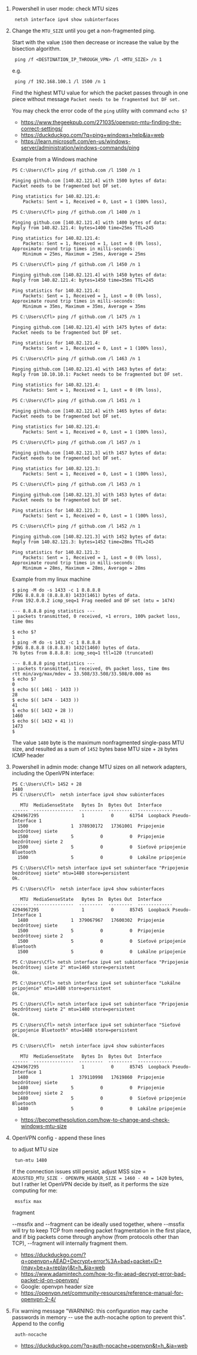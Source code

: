 1. Powershell in user mode: check MTU sizes

        netsh interface ipv4 show subinterfaces

1. Change the `MTU_SIZE` until you get a non-fragmented ping.

    Start with the value `1500` then decrease or increase the value by the bisection algorithm.

        ping /f <DESTINATION_IP_THROUGH_VPN> /l <MTU_SIZE> /n 1
    
    e.g.

        ping /f 192.168.100.1 /l 1500 /n 1
	
    Find the highest MTU value for which the packet passes through in one piece without message `Packet needs to be fragmented but DF set.`
        
    You may check the error code of the `ping` utility with command `echo $?`
	
    - https://www.thegeekpub.com/271035/openvpn-mtu-finding-the-correct-settings/
    - https://duckduckgo.com/?q=ping+windows+help&ia=web
    - https://learn.microsoft.com/en-us/windows-server/administration/windows-commands/ping

    Example from a Windows machine
    
    ```
    PS C:\Users\Cfl> ping /f github.com /l 1500 /n 1

    Pinging github.com [140.82.121.4] with 1500 bytes of data:
    Packet needs to be fragmented but DF set.

    Ping statistics for 140.82.121.4:
        Packets: Sent = 1, Received = 0, Lost = 1 (100% loss),

    PS C:\Users\Cfl> ping /f github.com /l 1400 /n 1

    Pinging github.com [140.82.121.4] with 1400 bytes of data:
    Reply from 140.82.121.4: bytes=1400 time=25ms TTL=245

    Ping statistics for 140.82.121.4:
        Packets: Sent = 1, Received = 1, Lost = 0 (0% loss),
    Approximate round trip times in milli-seconds:
        Minimum = 25ms, Maximum = 25ms, Average = 25ms

    PS C:\Users\Cfl> ping /f github.com /l 1450 /n 1

    Pinging github.com [140.82.121.4] with 1450 bytes of data:
    Reply from 140.82.121.4: bytes=1450 time=35ms TTL=245

    Ping statistics for 140.82.121.4:
        Packets: Sent = 1, Received = 1, Lost = 0 (0% loss),
    Approximate round trip times in milli-seconds:
        Minimum = 35ms, Maximum = 35ms, Average = 35ms

    PS C:\Users\Cfl> ping /f github.com /l 1475 /n 1

    Pinging github.com [140.82.121.4] with 1475 bytes of data:
    Packet needs to be fragmented but DF set.

    Ping statistics for 140.82.121.4:
        Packets: Sent = 1, Received = 0, Lost = 1 (100% loss),

    PS C:\Users\Cfl> ping /f github.com /l 1463 /n 1

    Pinging github.com [140.82.121.4] with 1463 bytes of data:
    Reply from 10.10.10.1: Packet needs to be fragmented but DF set.

    Ping statistics for 140.82.121.4:
        Packets: Sent = 1, Received = 1, Lost = 0 (0% loss),

    PS C:\Users\Cfl> ping /f github.com /l 1451 /n 1

    Pinging github.com [140.82.121.4] with 1465 bytes of data:
    Packet needs to be fragmented but DF set.

    Ping statistics for 140.82.121.4:
        Packets: Sent = 1, Received = 0, Lost = 1 (100% loss),

    PS C:\Users\Cfl> ping /f github.com /l 1457 /n 1

    Pinging github.com [140.82.121.3] with 1457 bytes of data:
    Packet needs to be fragmented but DF set.

    Ping statistics for 140.82.121.3:
        Packets: Sent = 1, Received = 0, Lost = 1 (100% loss),

    PS C:\Users\Cfl> ping /f github.com /l 1453 /n 1

    Pinging github.com [140.82.121.3] with 1453 bytes of data:
    Packet needs to be fragmented but DF set.

    Ping statistics for 140.82.121.3:
        Packets: Sent = 1, Received = 0, Lost = 1 (100% loss),

    PS C:\Users\Cfl> ping /f github.com /l 1452 /n 1

    Pinging github.com [140.82.121.3] with 1452 bytes of data:
    Reply from 140.82.121.3: bytes=1452 time=28ms TTL=245

    Ping statistics for 140.82.121.3:
        Packets: Sent = 1, Received = 1, Lost = 0 (0% loss),
    Approximate round trip times in milli-seconds:
        Minimum = 28ms, Maximum = 28ms, Average = 28ms
    ```
    
    Example from my linux machine
    
    ```
    $ ping -M do -s 1433 -c 1 8.8.8.8
    PING 8.8.8.8 (8.8.8.8) 1433(1461) bytes of data.
    From 192.0.0.2 icmp_seq=1 Frag needed and DF set (mtu = 1474)

    --- 8.8.8.8 ping statistics ---
    1 packets transmitted, 0 received, +1 errors, 100% packet loss, time 0ms

    $ echo $?
    1
    $ ping -M do -s 1432 -c 1 8.8.8.8
    PING 8.8.8.8 (8.8.8.8) 1432(1460) bytes of data.
    76 bytes from 8.8.8.8: icmp_seq=1 ttl=120 (truncated)

    --- 8.8.8.8 ping statistics ---
    1 packets transmitted, 1 received, 0% packet loss, time 0ms
    rtt min/avg/max/mdev = 33.508/33.508/33.508/0.000 ms
    $ echo $?
    0
    $ echo $(( 1461 - 1433 ))
    28
    $ echo $(( 1474 - 1433 ))
    41
    $ echo $(( 1432 + 28 ))
    1460
    $ echo $(( 1432 + 41 ))
    1473
    $
    ```
    
    The value `1480` byte is the maximum nonfragmented single-pass MTU size, and resulted as a sum of `1452` bytes base MTU size + `28` bytes ICMP header

1. Powershell in admin mode: change MTU sizes on all network adapters, including the OpenVPN interface:

    ```
    PS C:\Users\Cfl> 1452 + 28
    1480
    PS C:\Users\Cfl>  netsh interface ipv4 show subinterfaces

       MTU  MediaSenseState   Bytes In  Bytes Out  Interface
    ------  ---------------  ---------  ---------  -------------
    4294967295                1          0      61754  Loopback Pseudo-Interface 1
      1500                1  378930172   17361001  Pripojenie bezdrôtovej siete
      1500                5          0          0  Pripojenie bezdrôtovej siete 2
      1500                5          0          0  Sieťové pripojenie Bluetooth
      1500                5          0          0  Lokálne pripojenie

    PS C:\Users\Cfl> netsh interface ipv4 set subinterface "Pripojenie bezdrôtovej siete" mtu=1480 store=persistent
    Ok.

    PS C:\Users\Cfl>  netsh interface ipv4 show subinterfaces

       MTU  MediaSenseState   Bytes In  Bytes Out  Interface
    ------  ---------------  ---------  ---------  -------------
    4294967295                1          0      85745  Loopback Pseudo-Interface 1
      1480                1  379067967   17600302  Pripojenie bezdrôtovej siete
      1500                5          0          0  Pripojenie bezdrôtovej siete 2
      1500                5          0          0  Sieťové pripojenie Bluetooth
      1500                5          0          0  Lokálne pripojenie

    PS C:\Users\Cfl> netsh interface ipv4 set subinterface "Pripojenie bezdrôtovej siete 2" mtu=1460 store=persistent
    Ok.

    PS C:\Users\Cfl> netsh interface ipv4 set subinterface "Lokálne pripojenie" mtu=1480 store=persistent
    Ok.

    PS C:\Users\Cfl> netsh interface ipv4 set subinterface "Pripojenie bezdrôtovej siete 2" mtu=1480 store=persistent
    Ok.

    PS C:\Users\Cfl> netsh interface ipv4 set subinterface "Sieťové pripojenie Bluetooth" mtu=1480 store=persistent
    Ok.

    PS C:\Users\Cfl>  netsh interface ipv4 show subinterfaces

       MTU  MediaSenseState   Bytes In  Bytes Out  Interface
    ------  ---------------  ---------  ---------  -------------
    4294967295                1          0      85745  Loopback Pseudo-Interface 1
      1480                1  379110998   17619860  Pripojenie bezdrôtovej siete
      1480                5          0          0  Pripojenie bezdrôtovej siete 2
      1480                5          0          0  Sieťové pripojenie Bluetooth
      1480                5          0          0  Lokálne pripojenie
    ```

    - https://becomethesolution.com/how-to-change-and-check-windows-mtu-size

1. OpenVPN config - append these lines

    to adjust MTU size
    
        tun-mtu 1480

    If the connection issues still persist, adjust MSS size = `ADJUSTED_MTU_SIZE - OPENVPN_HEADER_SIZE = 1460 - 40 = 1420` bytes, but I rather let OpenVPN decide by itself, as it performs the size computing for me:

        mssfix max
	fragment
	
    --mssfix and --fragment can be ideally used together, where --mssfix will try to keep TCP from needing packet fragmentation in the first place, and if big packets come through anyhow (from protocols other than TCP), --fragment will internally fragment them.

    - https://duckduckgo.com/?q=openvpn+AEAD+Decrypt+error%3A+bad+packet+ID+(may+be+a+replay)&t=h_&ia=web
    - https://www.adamintech.com/how-to-fix-aead-decrypt-error-bad-packet-id-on-openvpn/
    - Google: openvpn header size
    - https://openvpn.net/community-resources/reference-manual-for-openvpn-2-4/

1. Fix warning message "WARNING: this configuration may cache passwords in memory -- use the auth-nocache option to prevent this". Append to the config
    
        auth-nocache

    - https://duckduckgo.com/?q=auth-nocache+openvpn&t=h_&ia=web

